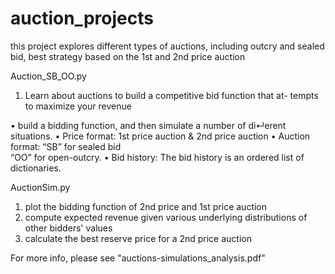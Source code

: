 # auction_projects
this project explores different types of auctions, including outcry and sealed bid, best strategy based on the 1st and 2nd price auction

Auction_SB_OO.py

1) Learn about auctions to build a competitive bid function that at- tempts to maximize your revenue

• build a bidding function, and then simulate a number of di↵erent situations. 
• Price format: 1st price auction & 2nd price auction
• Auction format: 
  “SB” for sealed bid  
  “OO” for open-outcry.
• Bid history: The bid history is an ordered list of dictionaries. 



AuctionSim.py
1) plot the bidding function of 2nd price and 1st price auction
2) compute expected revenue given various underlying distributions of other bidders' values
3) calculate the best reserve price for a 2nd price auction

For more info, please see "auctions-simulations_analysis.pdf"
